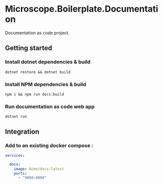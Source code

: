 # Microscope.Boilerplate.Documentation

Documentation as code project.

## Getting started

### Install dotnet dependencies & build
```console
dotnet restore && dotnet build
```

### Install NPM dependencies & build
```console
npm i && npm run docs:build
```

### Run documentation as code web app
```console
dotnet run
```

## Integration

### Add to an existing docker compose :
```yaml
services:

  docs:
    image: Acme/docs:latest
    ports:
      - "9000:8080"
```


